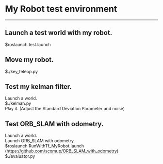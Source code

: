 
# My Robot test environment
---
## Launch a test world with my robot.  
$roslaunch test.launch  

## Move my robot.    
$./key_teleop.py  

## Test my kelman filter. 
Launch a world.  
$./kelman.py  
Play it.
(Adjust the Standard Deviation Parameter and noise)

## Test ORB_SLAM with odometry.  
Launch a world.  
Launch ORB_SLAM with odometry.  
$roslaunch RunWithTf_MyRobot.launch  
(https://github.com/scomup/ORB_SLAM_with_odometry)  
$./evaluator.py  

